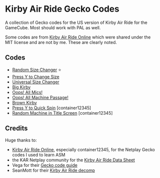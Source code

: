 # Kirby Air Ride Gecko Codes
A collection of Gecko codes for the US version of Kirby Air Ride for the GameCube. Most should work with PAL as well.

Some codes are from [Kirby Air Ride Online](https://github.com/EternalllZM/rtd-kar/) which were shared under the MIT license and are not by me. These are clearly noted.

## Codes
- [Random Size Changer](./codes/random_size.md) ⭐️
- [Press Y to Change Size](./codes/y_size.md)
- [Universal Size Changer](./codes/size_changer.md)
- [Big Kirby](./codes/big_kirby.md)
- [Oops! All Mics!](./codes/all_mics.md)
- [Oops! All Machine Passage!](./codes/machine_passage.md)
- [Brown Kirby](./codes/brown_kirby.md)
- [Press Y to Quick Spin](./codes/y_spin.md) [container12345]
- [Random Machine in Title Screen](./codes/random_machine.md) [container12345]

## Credits

Huge thanks to:
- [Kirby Air Ride Online](https://www.kirbyairrideonline.com/credits), especially container12345, for the Netplay Gecko codes I used to learn ASM
- the KAR Netplay community for the [Kirby Air Ride Data Sheet](https://docs.google.com/spreadsheets/d/17oqMElsOA1FQ4SigXuoF7Jv9Lent2DyywZgCmreKGfM/edit?gid=205218850#gid=205218850)
- Vega for their [Gecko code guide](https://mariokartwii.com/showthread.php?tid=830)
- SeanMott for their [Kirby Air Ride decomp](https://github.com/SeanMott/KAR-Decomp/)
